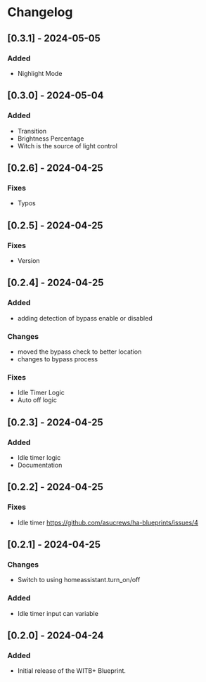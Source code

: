 # Changelog

## [0.3.1] - 2024-05-05
### Added
- Nighlight Mode

## [0.3.0] - 2024-05-04
### Added
- Transition
- Brightness Percentage
- Witch is the source of light control

## [0.2.6] - 2024-04-25
### Fixes
- Typos

## [0.2.5] - 2024-04-25
### Fixes 
- Version

## [0.2.4] - 2024-04-25
### Added
- adding detection of bypass enable or disabled
### Changes
- moved the bypass check to better location
- changes to bypass process
### Fixes
- Idle Timer Logic
- Auto off logic

## [0.2.3] - 2024-04-25
### Added
- Idle timer logic
- Documentation

## [0.2.2] - 2024-04-25
### Fixes
- Idle timer https://github.com/asucrews/ha-blueprints/issues/4

## [0.2.1] - 2024-04-25
### Changes
- Switch to using homeassistant.turn_on/off
### Added
- Idle timer input can variable

## [0.2.0] - 2024-04-24
### Added
- Initial release of the WITB+ Blueprint.

